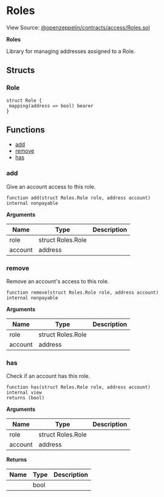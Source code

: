 # Roles

View Source: [@openzeppelin/contracts/access/Roles.sol](https://github.com/Dapp-Wizards/Avastars-Contracts/blob/master/@openzeppelin/contracts/access/Roles.sol)

**Roles** 

Library for managing addresses assigned to a Role.

## Structs
### Role

```solidity
struct Role {
 mapping(address => bool) bearer
}
```

## **Functions**

- [add](#add)
- [remove](#remove)
- [has](#has)

### add

Give an account access to this role.

```solidity
function add(struct Roles.Role role, address account)
internal nonpayable
```

**Arguments**

| Name        | Type           | Description  |
| ------------- |------------- | -----|
| role | struct Roles.Role |  | 
| account | address |  | 

### remove

Remove an account's access to this role.

```solidity
function remove(struct Roles.Role role, address account)
internal nonpayable
```

**Arguments**

| Name        | Type           | Description  |
| ------------- |------------- | -----|
| role | struct Roles.Role |  | 
| account | address |  | 

### has

Check if an account has this role.

```solidity
function has(struct Roles.Role role, address account)
internal view
returns (bool)
```

**Arguments**

| Name        | Type           | Description  |
| ------------- |------------- | -----|
| role | struct Roles.Role |  | 
| account | address |  | 

**Returns**

| Name        | Type           | Description  |
| ------------- |------------- | -----|
|  | bool |  | 


